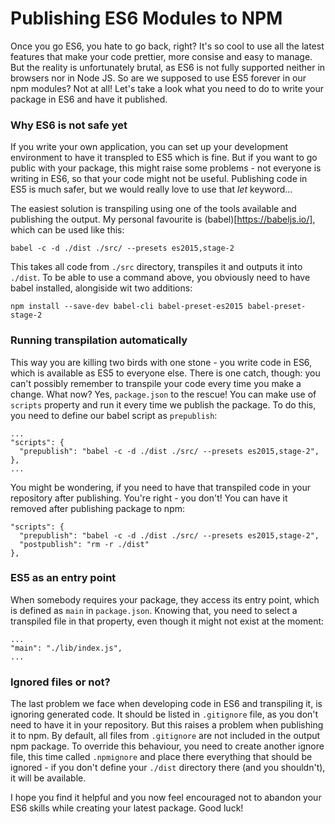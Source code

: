 # Publishing ES6 Modules to NPM

Once you go ES6, you hate to go back, right? It's so cool to use all the latest features that make your code prettier, more consise and easy to manage. But the reality is unfortunately brutal, as ES6 is not fully supported neither in browsers nor in Node JS. So are we supposed to use ES5 forever in our npm modules? Not at all! Let's take a look what you need to do to write your package in ES6 and have it published.

### Why ES6 is not safe yet

If you write your own application, you can set up your development environment to have it transpled to ES5 which is fine. But if you want to go public with your package, this might raise some problems - not everyone is writing in ES6, so that your code might not be useful. Publishing code in ES5 is much safer, but we would really love to use that _let_ keyword...

The easiest solution is transpiling using one of the tools available and publishing the output. My personal favourite is (babel)[https://babeljs.io/], which can be used like this:

    babel -c -d ./dist ./src/ --presets es2015,stage-2
    
This takes all code from `./src` directory, transpiles it and outputs it into `./dist`. To be able to use a command above, you obviously need to have babel installed, alongiside wit two additions:

    npm install --save-dev babel-cli babel-preset-es2015 babel-preset-stage-2

### Running transpilation automatically

This way you are killing two birds with one stone - you write code in ES6, which is available as ES5 to everyone else. There is one catch, though: you can't possibly remember to transpile your code every time you make a change. What now? Yes, `package.json` to the rescue! You can make use of `scripts` property and run it every time we publish the package. To do this, you need to define our babel script as `prepublish`:

    ...
    "scripts": {
      "prepublish": "babel -c -d ./dist ./src/ --presets es2015,stage-2",
    },
    ...
    
You might be wondering, if you need to have that transpiled code in your repository after publishing. You're right - you don't! You can have it removed after publishing package to npm:

    "scripts": {
      "prepublish": "babel -c -d ./dist ./src/ --presets es2015,stage-2",
      "postpublish": "rm -r ./dist"
    },

### ES5 as an entry point

When somebody requires your package, they access its entry point, which is defined as `main` in `package.json`. Knowing that, you need to select a transpiled file in that property, even though it might not exist at the moment:

    ...
    "main": "./lib/index.js",
    ...
    
### Ignored files or not?

The last problem we face when developing code in ES6 and transpiling it, is ignoring generated code. It should be listed in `.gitignore` file, as you don't need to have it in your repository. But this raises a problem when publishing it to npm. By default, all files from `.gitignore` are not included in the output npm package. To override this behaviour, you need to create another ignore file, this time called `.npmignore` and place there everything that should be ignored - if you don't define your `./dist` directory there (and you shouldn't), it will be available.

I hope you find it helpful and you now feel encouraged not to abandon your ES6 skills while creating your latest package. Good luck!

